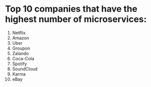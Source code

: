 # Top 10 companies that have the highest number of microservices:

1. Netflix
2. Amazon
3. Uber
4. Groupon
5. Zalando
6. Coca-Cola
7. Spotify
8. SoundCloud
9. Karma
10. eBay